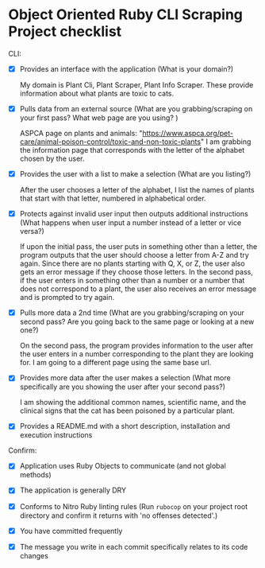 # Object Oriented Ruby CLI Scraping Project checklist

CLI:
- [X] Provides an interface with the application (What is your domain?)

    My domain is Plant Cli, Plant Scraper, Plant Info Scraper. These provide information about what plants are toxic to cats.

- [X] Pulls data from an external source (What are you grabbing/scraping on your first pass? What web page are you using? )

    ASPCA page on plants and animals: "https://www.aspca.org/pet-care/animal-poison-control/toxic-and-non-toxic-plants"
    I am grabbing the information page that corresponds with the letter of the alphabet chosen by the user.

- [X] Provides the user with a list to make a selection (What are you listing?)

    After the user chooses a letter of the alphabet, I list the names of plants that start with that letter, numbered in alphabetical order.

- [X] Protects against invalid user input then outputs additional instructions (What happens when user input a number instead of a letter or vice versa?)

  If upon the initial pass, the user puts in something other than a letter, the program outputs that the user should choose a letter from A-Z and try again. Since there are no plants starting with Q, X, or Z, the user also gets an error message if they choose those letters.
  In the second pass, if the user enters in something other than a number or a number that does not correspond to a plant, the user also receives an error message and is prompted to try again.

- [X] Pulls more data a 2nd time (What are you grabbing/scraping on your second pass? Are you going back to the same page or looking at a new one?)

    On the second pass, the program provides information to the user after the user enters in a number corresponding to the plant they are looking for.
    I am going to a different page using the same base url.

- [X] Provides more data after the user makes a selection (What more specifically are you showing the user after your second pass?)

    I am showing the additional common names, scientific name, and the clinical signs that the cat has been poisoned by a particular plant.

- [X] Provides a README.md with a short description, installation and execution instructions


Confirm:
- [X] Application uses Ruby Objects to communicate (and not global methods)
- [X] The application is generally DRY
- [X] Conforms to Nitro Ruby linting rules (Run `rubocop` on your project root directory and confirm it returns with 'no offenses detected'.)
- [X] You have committed frequently
- [X] The message you write in each commit specifically relates to its code changes

